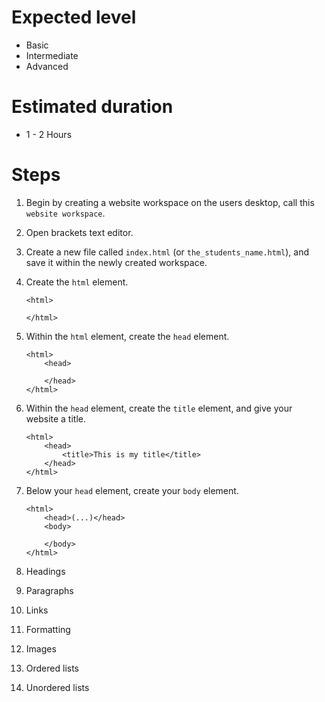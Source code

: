 # Expected level

- Basic
- Intermediate
- Advanced

# Estimated duration

- 1 - 2 Hours

# Steps

1. Begin by creating a website workspace on the users desktop, call this `website workspace`.
2. Open brackets text editor.
3. Create a new file called `index.html` (or `the_students_name.html`), and save it within the newly created workspace.
4. Create the `html` element.

    ```
    <html>

    </html>
    ```

5. Within the `html` element, create the `head` element.

    ```
    <html>
        <head>

        </head>
    </html>
    ```

5. Within the `head` element, create the `title` element, and give your website a title.

    ```
    <html>
        <head>
            <title>This is my title</title>
        </head>
    </html>
    ```

6. Below your `head` element, create your `body` element.

    ```
    <html>
        <head>(...)</head>
        <body>

        </body>
    </html>
    ```
7. Headings
8. Paragraphs
9. Links
10. Formatting
11. Images
12. Ordered lists
13. Unordered lists
